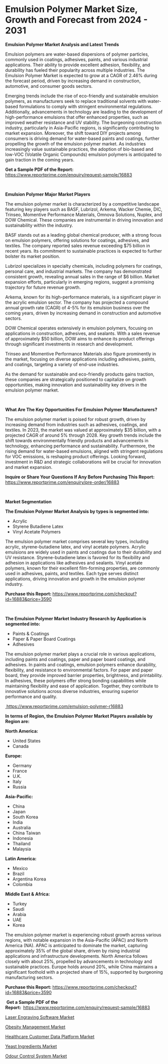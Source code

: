 <p><h1>Emulsion Polymer Market Size, Growth and Forecast from 2024 - 2031</h1></p><p><strong>Emulsion Polymer Market Analysis and Latest Trends</strong></p>
<p><p>Emulsion polymers are water-based dispersions of polymer particles, commonly used in coatings, adhesives, paints, and various industrial applications. Their ability to provide excellent adhesion, flexibility, and durability has fueled their popularity across multiple industries. The Emulsion Polymer Market is expected to grow at a CAGR of 2.46% during the forecast period, driven by increasing demand in construction, automotive, and consumer goods sectors. </p><p>Emerging trends include the rise of eco-friendly and sustainable emulsion polymers, as manufacturers seek to replace traditional solvents with water-based formulations to comply with stringent environmental regulations. Additionally, advancements in technology are leading to the development of high-performance emulsions that offer enhanced properties, such as improved weather resistance and UV stability. The burgeoning construction industry, particularly in Asia-Pacific regions, is significantly contributing to market expansion. Moreover, the shift toward DIY projects among consumers is driving demand for water-based paints and coatings, further propelling the growth of the emulsion polymer market. As industries increasingly value sustainable practices, the adoption of bio-based and low-VOC (Volatile Organic Compounds) emulsion polymers is anticipated to gain traction in the coming years.</p></p>
<p><strong>Get a Sample PDF of the Report:&nbsp;</strong> <a href="https://www.reportprime.com/enquiry/request-sample/16883?utm_campaign=41&utm_medium=2&utm_source=Github&utm_content=ia&utm_term=24112024&utm_id=emulsion-polymer">https://www.reportprime.com/enquiry/request-sample/16883</a></p>
<p>&nbsp;</p>
<p><strong>Emulsion Polymer Major Market Players</strong></p>
<p><p>The emulsion polymer market is characterized by a competitive landscape featuring key players such as BASF, Lubrizol, Arkema, Wacker Chemie, DIC, Trinseo, Momentive Performance Materials, Omnova Solutions, Nuplex, and DOW Chemical. These companies are instrumental in driving innovation and sustainability within the industry.</p><p>BASF stands out as a leading global chemical producer, with a strong focus on emulsion polymers, offering solutions for coatings, adhesives, and textiles. The company reported sales revenue exceeding $75 billion in recent years. Its commitment to sustainable practices is expected to further bolster its market position.</p><p>Lubrizol specializes in specialty chemicals, including polymers for coatings, personal care, and industrial markets. The company has demonstrated consistent growth, revealing annual sales in the range of $6 billion. Market expansion efforts, particularly in emerging regions, suggest a promising trajectory for future revenue growth.</p><p>Arkema, known for its high-performance materials, is a significant player in the acrylic emulsion sector. The company has projected a compound annual growth rate (CAGR) of 4-5% for its emulsion business over the coming years, driven by increasing demand in construction and automotive sectors.</p><p>DOW Chemical operates extensively in emulsion polymers, focusing on applications in construction, adhesives, and sealants. With a sales revenue of approximately $50 billion, DOW aims to enhance its product offerings through significant investments in research and development.</p><p>Trinseo and Momentive Performance Materials also figure prominently in the market, focusing on diverse applications including adhesives, paints, and coatings, targeting a variety of end-use industries. </p><p>As the demand for sustainable and eco-friendly products gains traction, these companies are strategically positioned to capitalize on growth opportunities, making innovation and sustainability key drivers in the emulsion polymer market.</p></p>
<p>&nbsp;</p>
<p><strong>What Are The Key Opportunities For Emulsion Polymer Manufacturers?</strong></p>
<p><p>The emulsion polymer market is poised for robust growth, driven by increasing demand from industries such as adhesives, coatings, and textiles. In 2023, the market was valued at approximately $35 billion, with a projected CAGR of around 5% through 2028. Key growth trends include the shift towards environmentally friendly products and advancements in technology, enhancing performance and sustainability. Furthermore, the rising demand for water-based emulsions, aligned with stringent regulations for VOC emissions, is reshaping product offerings. Looking forward, investment in R&D and strategic collaborations will be crucial for innovation and market expansion.</p></p>
<p><strong>Inquire or Share Your Questions If Any Before Purchasing This Report:</strong> <a href="https://www.reportprime.com/enquiry/pre-order/16883?utm_campaign=41&utm_medium=2&utm_source=Github&utm_content=ia&utm_term=24112024&utm_id=emulsion-polymer">https://www.reportprime.com/enquiry/pre-order/16883</a></p>
<p>&nbsp;</p>
<p><strong>Market Segmentation</strong></p>
<p><strong>The Emulsion Polymer Market Analysis by types is segmented into:</strong></p>
<p><ul><li>Acrylic</li><li>Styrene Butadiene Latex</li><li>Vinyl Acetate Polymers</li></ul></p>
<p><p>The emulsion polymer market comprises several key types, including acrylic, styrene-butadiene latex, and vinyl acetate polymers. Acrylic emulsions are widely used in paints and coatings due to their durability and UV resistance. Styrene-butadiene latex is favored for its flexibility and adhesion in applications like adhesives and sealants. Vinyl acetate polymers, known for their excellent film-forming properties, are commonly used in adhesives, paints, and textiles. Each type serves distinct applications, driving innovation and growth in the emulsion polymer industry.</p></p>
<p><strong>Purchase this Report:&nbsp;</strong><a href="https://www.reportprime.com/checkout?id=16883&price=3590&utm_campaign=41&utm_medium=2&utm_source=Github&utm_content=ia&utm_term=24112024&utm_id=emulsion-polymer">https://www.reportprime.com/checkout?id=16883&price=3590</a></p>
<p>&nbsp;</p>
<p><strong>The Emulsion Polymer Market Industry Research by Application is segmented into:</strong></p>
<p><ul><li>Paints & Coatings</li><li>Paper & Paper Board Coatings</li><li>Adhesives</li></ul></p>
<p><p>The emulsion polymer market plays a crucial role in various applications, including paints and coatings, paper and paper board coatings, and adhesives. In paints and coatings, emulsion polymers enhance durability, flexibility, and resistance to environmental factors. For paper and paper board, they provide improved barrier properties, brightness, and printability. In adhesives, these polymers offer strong bonding capabilities while maintaining flexibility and ease of application. Together, they contribute to innovative solutions across diverse industries, ensuring superior performance and quality.</p></p>
<p><a href="https://www.reportprime.com/emulsion-polymer-r16883?utm_campaign=41&utm_medium=2&utm_source=Github&utm_content=ia&utm_term=24112024&utm_id=emulsion-polymer">&nbsp;https://www.reportprime.com/emulsion-polymer-r16883</a></p>
<p><strong>In terms of Region, the Emulsion Polymer Market Players available by Region are:</strong></p>
<p>
    <p> <strong> North America: </strong>
        <ul>
            <li>United States</li>
            <li>Canada</li>
        </ul>
        </p> 
    <p> <strong> Europe: </strong>
        <ul>
            <li>Germany</li>
            <li>France</li>
            <li>U.K.</li>
            <li>Italy</li>
            <li>Russia</li>
        </ul>
        </p> 
    <p> <strong> Asia-Pacific: </strong>
        <ul>
            <li>China</li>
            <li>Japan</li>
            <li>South Korea</li>
            <li>India</li>
            <li>Australia</li>
            <li>China Taiwan</li>
            <li>Indonesia</li>
            <li>Thailand</li>
            <li>Malaysia</li>
        </ul>
        </p> 
    <p> <strong> Latin America: </strong>
        <ul>
            <li>Mexico</li>
            <li>Brazil</li>
            <li>Argentina Korea</li>
            <li>Colombia</li>
        </ul>
        </p> 
    <p> <strong> Middle East & Africa: </strong>
        <ul>
            <li>Turkey</li>
            <li>Saudi</li>
            <li>Arabia</li>
            <li>UAE</li>
            <li>Korea</li>
        </ul>
    </p>
    </p>
<p><p>The emulsion polymer market is experiencing robust growth across various regions, with notable expansion in the Asia-Pacific (APAC) and North America (NA). APAC is anticipated to dominate the market, capturing approximately 35% of the global share, driven by rising industrial applications and infrastructure developments. North America follows closely with about 25%, propelled by advancements in technology and sustainable practices. Europe holds around 20%, while China maintains a significant foothold with a projected share of 15%, supported by burgeoning manufacturing sectors.</p></p>
<p><strong>Purchase this Report: </strong><a href="https://www.reportprime.com/checkout?id=16883&price=3590&utm_campaign=41&utm_medium=2&utm_source=Github&utm_content=ia&utm_term=24112024&utm_id=emulsion-polymer">https://www.reportprime.com/checkout?id=16883&price=3590</a></p>
<p>&nbsp;<strong>Get a Sample PDF of the Report:&nbsp;&nbsp;</strong><a href="https://www.reportprime.com/enquiry/request-sample/16883?utm_campaign=41&utm_medium=2&utm_source=Github&utm_content=ia&utm_term=24112024&utm_id=emulsion-polymer">https://www.reportprime.com/enquiry/request-sample/16883</a></p>
<p><strong></strong></p>
<p><p><a href="https://issuu.com/reportprime-2/docs/laser-engraving-software-market-siz_8ac9d782398d07?utm_campaign=41&utm_medium=2&utm_source=Github&utm_content=ia&utm_term=24112024&utm_id=emulsion-polymer">Laser Engraving Software Market</a></p><p><a href="https://www.linkedin.com/pulse/competitive-intelligence-obesity-management-market-nsvuc?utm_campaign=41&utm_medium=2&utm_source=Github&utm_content=ia&utm_term=24112024&utm_id=emulsion-polymer">Obesity Management Market</a></p><p><a href="https://issuu.com/reportprime-2/docs/healthcare-customer-data-platform-m_e284f9d41f1c96?utm_campaign=41&utm_medium=2&utm_source=Github&utm_content=ia&utm_term=24112024&utm_id=emulsion-polymer">Healthcare Customer Data Platform Market</a></p><p><a href="https://github.com/nicoletavirag/Market-Research-Report-List-5/blob/main/yeast-ingredients-market.md?utm_campaign=41&utm_medium=2&utm_source=Github&utm_content=ia&utm_term=24112024&utm_id=emulsion-polymer">Yeast Ingredients Market</a></p><p><a href="https://www.linkedin.com/pulse/odour-control-system-ecosystem-mapping-innovation-value-b5bmc?utm_campaign=41&utm_medium=2&utm_source=Github&utm_content=ia&utm_term=24112024&utm_id=emulsion-polymer">Odour Control System Market</a></p></p>